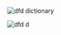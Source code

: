 ![dfd dictionary](https://cloud.githubusercontent.com/assets/21317149/19248588/a0446ed0-8ef6-11e6-990e-621a2ecf7b34.jpg)


![dfd d](https://cloud.githubusercontent.com/assets/21317149/19248602/b4871e88-8ef6-11e6-8e2d-028fb1138c22.PNG)
